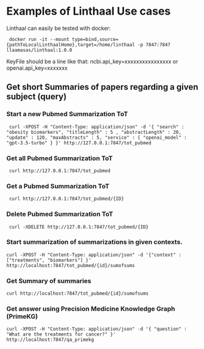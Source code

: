 # Examples of Linthaal Use cases 

Linthaal can easily be tested with docker:

```shell
 docker run -it --mount type=bind,source={pathToLocalLinthaalHome},target=/home/linthaal -p 7847:7847 llaamasas/linthaal:1.0.0
``` 

KeyFile should be a line like that:
ncbi.api_key=xxxxxxxxxxxxxxxx
or
openai.api_key=xxxxxxx



## Get short Summaries of papers regarding a given subject (query)

### Start a new Pubmed Summarization ToT
```shell
 curl -XPOST -H "Content-Type: application/json" -d '{ "search" : "obesity biomarkers", "titleLength" : 5 , "abstractLength" : 20, "update" : 120, "maxAbstracts" : 5, "service" : { "openai_model" : "gpt-3.5-turbo" } }' http://127.0.0.1:7847/tot_pubmed
```

### Get all Pubmed Summarization ToT
```shell
 curl http://127.0.0.1:7847/tot_pubmed
``` 

### Get a Pubmed Summarization ToT
```shell
 curl http://127.0.0.1:7847/tot_pubmed/{ID}
``` 

### Delete Pubmed Summarization ToT
```shell
 curl -XDELETE http://127.0.0.1:7847/tot_pubmed/{ID}
```
 
### Start summarization of summarizations in given contexts.  
```shell
curl -XPOST -H "Content-Type: application/json" -d '{"context" : ["treatments", "biomarkers"] }' http://localhost:7847/tot_pubmed/{id}/sumofsums
```

### Get Summary of summaries   
```shell
curl http://localhost:7847/tot_pubmed/{id}/sumofsums
```

### Get answer using Precision Medicine Knowledge Graph (PrimeKG)
```shell
curl -XPOST -H "Content-Type: application/json" -d '{ "question" : "What are the treatments for cancer?" }' http://localhost:7847/qa_primekg
```
